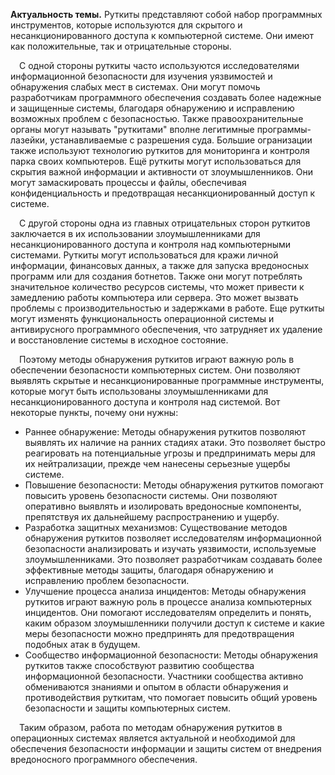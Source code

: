 **Актуальность темы.** 
Руткиты представляют собой набор программных инструментов, которые используются для скрытого и несанкционированного доступа к компьютерной системе. Они имеют как положительные, так и отрицательные стороны. 

&emsp;С одной стороны руткиты часто используются исследователями информационной безопасности для изучения уязвимостей и обнаружения слабых мест в системах. Они могут помочь разработчикам программного обеспечения создавать более надежные и защищенные системы, благодаря обнаружению и исправлению возможных проблем с безопасностью. Также правоохранительные органы могут называть "руткитами" вполне легитимные программы-лазейки, устанавливаемые с разрешения суда. Большие огранизации также используют технологию руткитов для мониторинга и контроля парка своих компьютеров. Ещё руткиты могут использоваться для скрытия важной информации и активности от злоумышленников. Они могут замаскировать процессы и файлы, обеспечивая конфиденциальность и предотвращая несанкционированный доступ к системе.

&emsp;С другой стороны одна из главных отрицательных сторон руткитов заключается в их использовании злоумышленниками для несанкционированного доступа и контроля над компьютерными системами. Руткиты могут использоваться для кражи личной информации, финансовых данных, а также для запуска вредоносных программ или для создания ботнетов. Также они могут потреблять значительное количество ресурсов системы, что может привести к замедлению работы компьютера или сервера. Это может вызвать проблемы с производительностью и задержками в работе. Еще руткиты могут изменять функциональность операционной системы и антивирусного программного обеспечения, что затрудняет их удаление и восстановление системы в исходное состояние. 

&emsp;Поэтому методы обнаружения руткитов играют важную роль в обеспечении безопасности компьютерных систем. Они позволяют выявлять скрытые и несанкционированные программные инструменты, которые могут быть использованы злоумышленниками для несанкционированного доступа и контроля над системой. Вот некоторые пункты, почему они нужны:

* Раннее обнаружение: Методы обнаружения руткитов позволяют выявлять их наличие на ранних стадиях атаки. Это позволяет быстро реагировать на потенциальные угрозы и предпринимать меры для их нейтрализации, прежде чем нанесены серьезные ущербы системе.
* Повышение безопасности: Методы обнаружения руткитов помогают повысить уровень безопасности системы. Они позволяют оперативно выявлять и изолировать вредоносные компоненты, препятствуя их дальнейшему распространению и ущербу.
* Разработка защитных механизмов: Существование методов обнаружения руткитов позволяет исследователям информационной безопасности анализировать и изучать уязвимости, используемые злоумышленниками. Это позволяет разработчикам создавать более эффективные методы защиты, благодаря обнаружению и исправлению проблем безопасности.
*  Улучшение процесса анализа инцидентов: Методы обнаружения руткитов играют важную роль в процессе анализа компьютерных инцидентов. Они помогают исследователям определить и понять, каким образом злоумышленники получили доступ к системе и какие меры безопасности можно предпринять для предотвращения подобных атак в будущем.
*  Сообщество информационной безопасности: Методы обнаружения руткитов также способствуют развитию сообщества информационной безопасности. Участники сообщества активно обмениваются знаниями и опытом в области обнаружения и противодействия руткитам, что помогает повысить общий уровень безопасности и защиты компьютерных систем.

&emsp;Таким образом, работа по методам обнаружения руткитов в операционных системах является актуальной и необходимой для обеспечения безопасности информации и защиты систем от внедрения вредоносного программного обеспечения.

